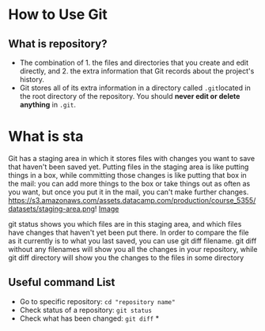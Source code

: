 # **How to Use Git**

## What is repository?
- The combination of  1. the files and directories that you create and edit directly, and 2. the extra information that Git records about the project's history. 
- Git stores all of its extra information in a directory called `.git`located in the root directory of the repository. You should **never edit or delete anything** in  `.git`.


# What is sta
Git has a staging area in which it stores files with changes you want to save that haven't been saved yet. Putting files in the staging area is like putting things in a box, while committing those changes is like putting that box in the mail: you can add more things to the box or take things out as often as you want, but once you put it in the mail, you can't make further changes.
https://s3.amazonaws.com/assets.datacamp.com/production/course_5355/datasets/staging-area.png!
[Image](https://s3.amazonaws.com/assets.datacamp.com/production/course_5355/datasets/staging-area.png)


git status shows you which files are in this staging area, and which files have changes that haven't yet been put there. In order to compare the file as it currently is to what you last saved, you can use git diff filename. git diff without any filenames will show you all the changes in your repository, while git diff directory will show you the changes to the files in some directory

## Useful command List 
* Go  to specific repository: `cd "repository name"` 
* Check status of a repository: `git status`
* Check what has been changed: `git diff`
                              * 


